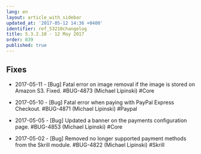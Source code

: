 ```yaml
---
lang: en
layout: article_with_sidebar
updated_at: '2017-05-12 14:36 +0400'
identifier: ref_53210changelog
title: 5.3.2.10 - 12 May 2017
order: 839
published: true
---
```

## Fixes

* 2017-05-11 - [Bug] Fatal error on image removal if the image is stored on Amazon S3. Fixed. #BUG-4873 (Michael Lipinski) #Core

* 2017-05-10 - [Bug] Fatal error when paying with PayPal Express Checkout. #BUG-4871 (Michael Lipinski) #Paypal

* 2017-05-05 - [Bug] Updated a banner on the payments configuration page. #BUG-4853 (Michael Lipinski) #Core

* 2017-05-02 - [Bug] Removed no longer supported payment methods from the Skrill module. #BUG-4822 (Michael Lipinski) #Skrill

